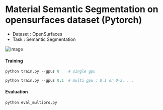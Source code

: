 # Material Semantic Segmentation on opensurfaces dataset (Pytorch)

- Dataset : OpenSurfaces 
- Task : Semantic Segmentation

![image](https://user-images.githubusercontent.com/96943196/152593728-eb26d12a-9457-4a5e-bccf-b6a4f85daf4d.png)


#### Training
```python
python train.py --gpus 0    # single gpu
```
```python
python train.py --gpus 0,1  # multi gpu : 0,1 or 0-3, ... 
```

#### Evaluation
```python
python eval_multipro.py
```
